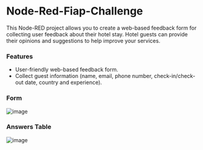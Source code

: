 Node-Red-Fiap-Challenge
=====================

This Node-RED project allows you to create a web-based feedback form for collecting user feedback about their hotel stay. Hotel guests can provide their opinions and suggestions to help improve your services.

### Features
- User-friendly web-based feedback form.
- Collect guest information (name, email, phone number, check-in/check-out date, country and experience).

### Form

![image](https://github.com/laraberns/node-red-feedback-hotel/assets/133805423/8b1eb1da-6564-482c-a954-a9f4112e5091)

### Answers Table
![image](https://github.com/laraberns/node-red-feedback-hotel/assets/133805423/eaa7abea-2ba4-4e7b-9556-f9da684d4aeb)

